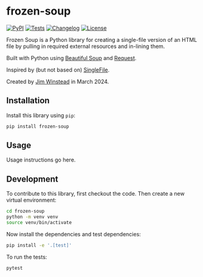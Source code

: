 # frozen-soup

[![PyPI](https://img.shields.io/pypi/v/frozen-soup.svg)](https://pypi.org/project/frozen-soup/)
[![Tests](https://github.com/jimwins/frozen-soup/actions/workflows/test.yml/badge.svg)](https://github.com/jimwins/frozen-soup/actions/workflows/test.yml)
[![Changelog](https://img.shields.io/github/v/release/jimwins/frozen-soup?include_prereleases&label=changelog)](https://github.com/jimwins/frozen-soup/releases)
[![License](https://img.shields.io/badge/license-Apache%202.0-blue.svg)](https://github.com/jimwins/frozen-soup/blob/main/LICENSE)

Frozen Soup is a Python library for creating a single-file version of an HTML
file by pulling in required external resources and in-lining them.

Built with Python using [Beautiful Soup](https://www.crummy.com/software/BeautifulSoup/)
and [Request](https://github.com/psf/requests).

Inspired by (but not based on) [SingleFile](https://github.com/gildas-lormeau/SingleFile).

Created by [Jim Winstead](https://trainedmonkey.com/) in March 2024.

## Installation

Install this library using `pip`:
```bash
pip install frozen-soup
```
## Usage

Usage instructions go here.

## Development

To contribute to this library, first checkout the code. Then create a new virtual environment:
```bash
cd frozen-soup
python -m venv venv
source venv/bin/activate
```
Now install the dependencies and test dependencies:
```bash
pip install -e '.[test]'
```
To run the tests:
```bash
pytest
```
